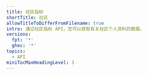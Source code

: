 ```yaml
---
title: 社区指标
shortTitle: 社区
allowTitleToDifferFromFilename: true
intro: 通过社区指标 API，您可以获取有关社区个人资料的数据。
versions:
  fpt: '*'
  ghec: '*'
topics:
  - API
miniTocMaxHeadingLevel: 3
---
```


